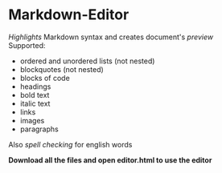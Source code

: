 # Markdown-Editor
*Highlights* Markdown syntax and creates document's *preview*  
Supported: 
- ordered and unordered lists (not nested) 
- blockquotes (not nested) 
- blocks of code
- headings
- bold text
- italic text
- links
- images
- paragraphs

Also *spell checking* for english words

**Download all the files and open editor.html to use the editor**

